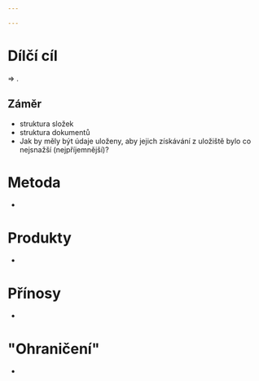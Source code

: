 ```yaml
---

---
```


# Dílčí cíl
=>  .
## Záměr
- struktura složek
- struktura dokumentů
- Jak by měly být údaje uloženy, aby jejich získávání z uložiště bylo co nejsnažší (nejpříjemnější)?
# Metoda
- 
# Produkty
- 
# Přínosy
- 
# "Ohraničení"
- 